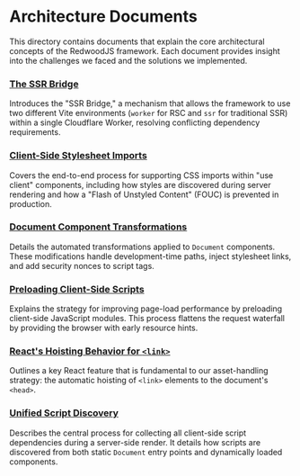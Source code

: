 # Architecture Documents

This directory contains documents that explain the core architectural concepts of the RedwoodJS framework. Each document provides insight into the challenges we faced and the solutions we implemented.


### [The SSR Bridge](./ssrBridge.md)

Introduces the "SSR Bridge," a mechanism that allows the framework to use two different Vite environments (`worker` for RSC and `ssr` for traditional SSR) within a single Cloudflare Worker, resolving conflicting dependency requirements.

### [Client-Side Stylesheet Imports](./clientStylesheets.md)

Covers the end-to-end process for supporting CSS imports within "use client" components, including how styles are discovered during server rendering and how a "Flash of Unstyled Content" (FOUC) is prevented in production.

### [Document Component Transformations](./documentTransforms.md)

Details the automated transformations applied to `Document` components. These modifications handle development-time paths, inject stylesheet links, and add security nonces to script tags.

### [Preloading Client-Side Scripts](./preloading.md)

Explains the strategy for improving page-load performance by preloading client-side JavaScript modules. This process flattens the request waterfall by providing the browser with early resource hints.

### [React's Hoisting Behavior for `<link>`](./reactHoisting.md)

Outlines a key React feature that is fundamental to our asset-handling strategy: the automatic hoisting of `<link>` elements to the document's `<head>`.

### [Unified Script Discovery](./unifiedScriptDiscovery.md)

Describes the central process for collecting all client-side script dependencies during a server-side render. It details how scripts are discovered from both static `Document` entry points and dynamically loaded components.
